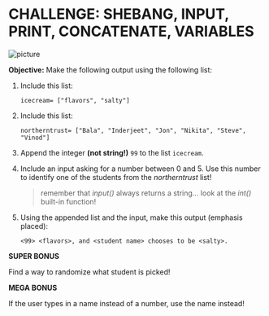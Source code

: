 # CHALLENGE: SHEBANG, INPUT, PRINT, CONCATENATE, VARIABLES

![picture](https://i.kym-cdn.com/photos/images/newsfeed/000/922/014/7e4.jpg)

**Objective:** Make the following output using the following list:

1. Include this list: 
    
    ```
    icecream= ["flavors", "salty"] 
    ```

2. Include this list:

    ```
    northerntrust= ["Bala", "Inderjeet", "Jon", "Nikita", "Steve", "Vinod"]
    ```
    
3. Append the integer **(not string!)** `99` to the list `icecream`.

4. Include an input asking for a number between 0 and 5. Use this number to identify one of the students from the *northerntrust* list!
    > remember that *input()* always returns a string... look at the *int()* built-in function!

5. Using the appended list and the input, make this output (emphasis placed):

   ```
   <99> <flavors>, and <student name> chooses to be <salty>.
   ```

**SUPER BONUS**

Find a way to randomize what student is picked!

**MEGA BONUS**

If the user types in a name instead of a number, use the name instead!
